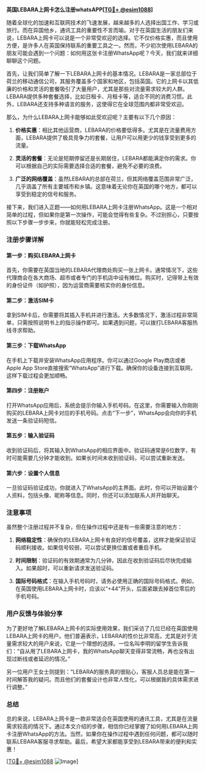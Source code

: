 **英国LEBARA上网卡怎么注册whatsAPP[[TG💪+ @esim1088](https://t.me/s/esim1088)]**

随着全球化的加速和互联网技术的飞速发展，越来越多的人选择出国工作、学习或旅行。而在异国他乡，通讯工具的重要性不言而喻。对于在英国生活的朋友们来说，LEBARA上网卡可以说是一个非常受欢迎的选择。它不仅价格实惠，而且使用方便，是许多人在英国保持联系的重要工具之一。然而，不少初次使用LEBARA的朋友可能会遇到一个问题：如何用这张卡注册WhatsApp呢？今天，我们就来详细聊聊这个问题。

首先，让我们简单了解一下LEBARA上网卡的基本情况。LEBARA是一家总部位于荷兰的移动通信公司，其服务覆盖多个国家和地区，包括英国。它的上网卡以其低廉的价格和灵活的套餐吸引了大量用户，尤其是那些对流量需求较大的人群。LEBARA提供多种套餐选择，比如日租卡、月租卡等，适合不同的消费习惯。此外，LEBARA还支持多种语言的服务，这使得它在全球范围内都非常受欢迎。

那么，为什么LEBARA上网卡能够如此受欢迎呢？主要有以下几个原因：

1. **价格实惠**：相比其他运营商，LEBARA的价格要低得多。尤其是在流量费用方面，LEBARA提供了极具竞争力的套餐，让用户可以用更少的钱享受到更多的流量。
   
2. **灵活的套餐**：无论是短期停留还是长期居住，LEBARA都能满足你的需求。你可以根据自己的实际需要选择合适的套餐，避免不必要的浪费。

3. **广泛的网络覆盖**：虽然LEBARA的总部在荷兰，但其网络覆盖范围非常广泛，几乎涵盖了所有主要城市和乡镇。这意味着无论你在英国的哪个地方，都可以享受到稳定的信号和服务。

接下来，我们进入正题——如何用LEBARA上网卡注册WhatsApp。这是一个相对简单的过程，但如果你是第一次操作，可能会觉得有些复杂。不过别担心，只要按照以下步骤一步步来，你就能轻松完成注册。

### 注册步骤详解

#### 第一步：购买LEBARA上网卡
首先，你需要在英国当地的LEBARA代理商处购买一张上网卡。通常情况下，这些代理商会在各大商场、超市或者专门的手机店中设有摊位。购买时，记得带上有效的身份证件（如护照），因为运营商需要核实你的身份信息。

#### 第二步：激活SIM卡
拿到SIM卡后，你需要将其插入手机并进行激活。大多数情况下，激活过程非常简单，只需按照说明书上的指示操作即可。如果遇到问题，可以拨打LEBARA客服热线寻求帮助。

#### 第三步：下载WhatsApp
在手机上下载并安装WhatsApp应用程序。你可以通过Google Play商店或者Apple App Store直接搜索“WhatsApp”进行下载。确保你的设备连接到互联网，这样下载过程会更加顺畅。

#### 第四步：注册账户
打开WhatsApp应用后，系统会提示你输入手机号码。在这里，你需要输入你刚刚购买的LEBARA上网卡对应的手机号码。点击“下一步”，WhatsApp会向你的手机发送一条验证码短信。

#### 第五步：输入验证码
收到验证码后，将其输入到WhatsApp的相应界面中。验证码通常是6位数字，有时可能需要几分钟才能收到。如果长时间未收到验证码，可以尝试重新发送。

#### 第六步：设置个人信息
一旦验证码验证成功，你就进入了WhatsApp的主界面。此时，你可以开始设置个人资料，包括头像、昵称等信息。同时，你还可以添加联系人并开始聊天。

### 注意事项

虽然整个注册过程并不复杂，但在操作过程中还是有一些需要注意的地方：

1. **网络稳定性**：确保你的LEBARA上网卡有良好的信号覆盖，这样才能保证验证码顺利接收。如果信号较弱，可以尝试更换位置或者重启手机。

2. **时间限制**：验证码的有效期通常为几分钟，因此在收到验证码后尽快完成输入。如果超时，可以重新请求发送验证码。

3. **国际号码格式**：在输入手机号码时，请务必使用正确的国际号码格式。例如，在英国使用LEBARA上网卡时，应该以“+44”开头，后面紧跟去掉首位零后的手机号码。

### 用户反馈与体验分享

为了更好地了解LEBARA上网卡的实际使用效果，我们采访了几位已经在英国使用LEBARA上网卡的用户。他们普遍表示，LEBARA的性价比非常高，尤其是对于流量需求较大的用户来说，它是一个理想的选择。一位名叫李明的留学生告诉我们：“自从用了LEBARA上网卡，我的WhatsApp聊天变得非常流畅，再也没有出现过断线或者延迟的情况。”

另一位用户王女士则提到：“LEBARA的服务真的很贴心，客服人员总是能在第一时间解答我的疑问。而且他们的套餐设计也非常人性化，可以根据我的具体需求进行调整。”

### 总结

总的来说，LEBARA上网卡是一款非常适合在英国使用的通讯工具，尤其是在流量需求较高的情况下。通过本文介绍的步骤，相信你已经掌握了如何用LEBARA上网卡注册WhatsApp的方法。当然，如果你在操作过程中遇到任何问题，都可以随时联系LEBARA客服寻求帮助。最后，希望大家都能享受到LEBARA带来的便利和实惠！

[[TG💪+ @esim1088](https://t.me/s/esim1088) ![Image](https://i.postimg.cc/4NQfJmqS/Snipaste-2025-05-13-00-14-12.png)]